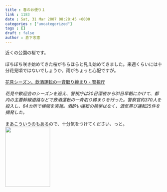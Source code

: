 ```yaml
---
title : 春のお便り１
link : 1183
date : Sat, 31 Mar 2007 08:28:45 +0000
categories : ["uncategorized"]
tags : []
draft : false
author : 倉下忠憲
---
```


近くの公園の桜です。<BR><BR>ぼちぼち咲き始めてきた桜がちらほらと見え始めてきました。来週くらいには十分花見頃ではないでしょうか。雨がちょっと心配ですが。<BR><BR><A HREF="http://www.nikkei.co.jp/news/main/20070331AT1G3100731032007.html" TARGET="_blank">花見シーズン、飲酒運転の一斉取り締まり・警視庁</A><BR><BR><I>花見や歓迎会のシーズンを迎え、警視庁は30日深夜から31日早朝にかけて、都内の主要幹線道路などで飲酒運転の一斉取り締まりを行った。警察官約370人を投入し、64カ所で検問を実施。酒酔い運転の検挙はなく、酒気帯び運転25件を摘発した。 </I><BR><BR>まあこういうのもあるので、十分気をつけてください、っと。<br><img src="/7000/u6947/1000/FI2616832_1E.jpg" width="144" height="192"><br><br>
